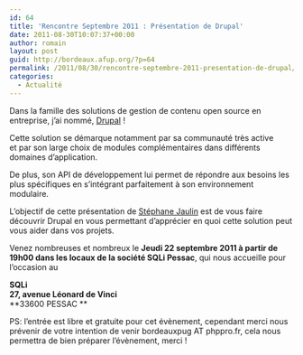 ```yaml
---
id: 64
title: 'Rencontre Septembre 2011 : Présentation de Drupal'
date: 2011-08-30T10:07:37+00:00
author: romain
layout: post
guid: http://bordeaux.afup.org/?p=64
permalink: /2011/08/30/rencontre-septembre-2011-presentation-de-drupal/
categories:
  - Actualité
---
```

Dans la famille des solutions de gestion de contenu open source en entreprise, j&rsquo;ai nommé, [Drupal](http://drupalfr.org/) !

Cette solution se démarque notamment par sa communauté très active et par son large choix de modules complémentaires dans différents domaines d&rsquo;application.

De plus, son API de développement lui permet de répondre aux besoins les plus spécifiques en s&rsquo;intégrant parfaitement à son environnement modulaire.

L&rsquo;objectif de cette présentation de [Stéphane Jaulin](http://sjaulin.net) est de vous faire découvrir Drupal en vous permettant d&rsquo;apprécier en quoi cette solution peut vous aider dans vos projets.

Venez nombreuses et nombreux le **Jeudi 22 septembre 2011 à partir de 19h00 dans les locaux de la société SQLi Pessac**, qui nous accueille pour l&rsquo;occasion au

**SQLi**  
**27, avenue Léonard de Vinci**  
**33600 PESSAC **

PS: l&rsquo;entrée est libre et gratuite pour cet évènement, cependant merci nous prévenir de votre intention de venir bordeauxpug AT phppro.fr, cela nous permettra de bien préparer l&rsquo;évènement, merci !
